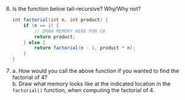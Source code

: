 6. Is the function below tail-recursive? Why/Why not?
    ```java
    int factorial(int n, int product) {
        if (n == 1) {
            // DRAW MEMORY HERE FOR C8
            return product;
        } else {
            return factorial(n - 1, product * n);
        }
    }
    ```
   
7.  a. How would you call the above function if you wanted to find the factorial of 4?     
    b. Draw what memory looks like at the indicated location in the `factorial()` function, when computing the factorial of 4.


